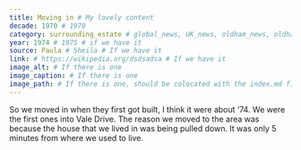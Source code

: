 ```yaml
---
title: Moving in # My lovely content
decade: 1970 # 1970
category: surrounding_estate # global_news, UK_news, oldham_news, oldham_history, towers, surrounding_estate # Always exactly one category
year: 1974 # 1975 # if we have it
source: Paula # Sheila # If we have it
link: # https://wikipedia.org/dsdsadsa # If we have it
image_alt: # If there is one
image_caption: # If there is one
image_path: # If there is one, should be colocated with the index.md file in the folder
---
```


So we moved in when they first got built, I think it were about ‘74. We were the first ones into Vale Drive. The reason we moved to the area was because the house that we lived in was being pulled down. It was only 5 minutes from where we used to live.
